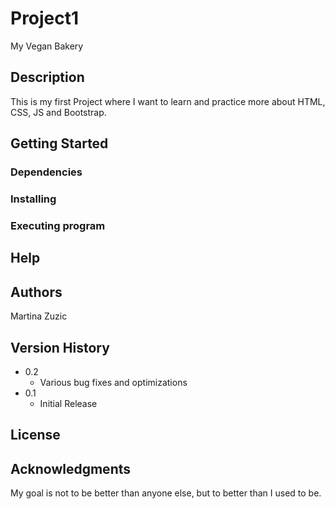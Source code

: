 # Project1
My Vegan Bakery

## Description

This is my first Project where I want to learn and practice more about HTML, CSS, JS and Bootstrap.

## Getting Started

### Dependencies

### Installing

### Executing program

## Help

## Authors

Martina Zuzic

## Version History

* 0.2
    * Various bug fixes and optimizations
* 0.1
    * Initial Release

## License

## Acknowledgments

My goal is not to be better than anyone else, but to better than I used to be.
